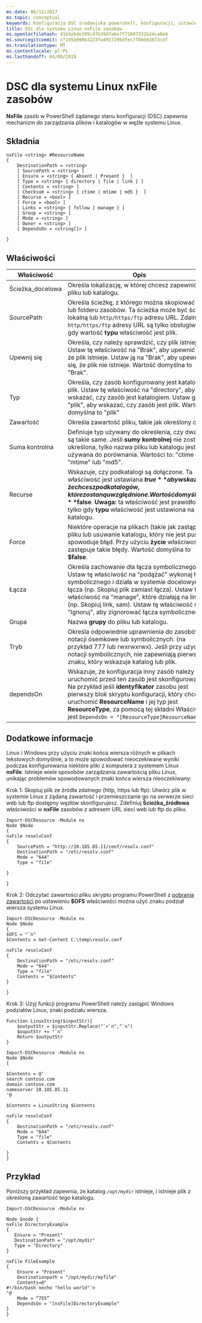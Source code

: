 ```yaml
---
ms.date: 06/12/2017
ms.topic: conceptual
keywords: Konfiguracja DSC środowiska powershell, konfiguracji, ustawienia
title: DSC dla systemu Linux nxFile zasobów
ms.openlocfilehash: 41b5ebde299c47b38d7a6e7f71607332b24ca0e4
ms.sourcegitcommit: cf195b090b3223fa4917206dfec7f0b603873cdf
ms.translationtype: MT
ms.contentlocale: pl-PL
ms.lasthandoff: 04/09/2018
---
```

# <a name="dsc-for-linux-nxfile-resource"></a>DSC dla systemu Linux nxFile zasobów

**NxFile** zasób w PowerShell żądanego stanu konfiguracji (DSC) zapewnia mechanizm do zarządzania plików i katalogów w węźle systemu Linux.

## <a name="syntax"></a>Składnia

```
nxFile <string> #ResourceName
{
    DestinationPath = <string>
    [ SourcePath = <string> ]
    [ Ensure = <string> { Absent | Present }  ]
    [ Type = <string> { directory | file | link } ]
    [ Contents = <string> ]
    [ Checksum = <string> { ctime | mtime | md5 }  ]
    [ Recurse = <bool> ]
    [ Force = <bool> ]
    [ Links = <string> { follow | manage } ]
    [ Group = <string> ]
    [ Mode = <string> ]
    [ Owner = <string> ]
    [ DependsOn = <string[]> ]

}
```

## <a name="properties"></a>Właściwości

|  Właściwość |  Opis |
|---|---|
| Ścieżka_docelowa| Określa lokalizację, w której chcesz zapewnić stan pliku lub katalogu.|
| SourcePath| Określa ścieżkę, z którego można skopiować pliku lub folderu zasobów. Ta ścieżka może być ścieżką lokalną lub `http/https/ftp` adresu URL. Zdalne `http/https/ftp` adresy URL są tylko obsługiwane, gdy wartość **typu** właściwość jest plik.|
| Upewnij się| Określa, czy należy sprawdzić, czy plik istnieje. Ustaw tę właściwość na "Brak", aby upewnić się, że plik istnieje. Ustaw ją na "Brak", aby upewnić się, że plik nie istnieje. Wartość domyślna to "Brak".|
| Typ| Określa, czy zasób konfigurowany jest katalog lub plik. Ustaw tę właściwość na "directory", aby wskazać, czy zasób jest katalogiem. Ustaw go na "plik", aby wskazać, czy zasób jest plik. Wartość domyślna to "plik"|
| Zawartość| Określa zawartość pliku, takie jak określony ciąg.|
| Suma kontrolna| Definiuje typ używany do określenia, czy dwa pliki są takie same. Jeśli **sumy kontrolnej** nie zostanie określona, tylko nazwa pliku lub katalogu jest używana do porównania. Wartości to: "ctime —", "mtime" lub "md5".|
| Recurse| Wskazuje, czy podkatalogi są dołączone. Ta właściwość jest ustawiana **$true** aby wskazać, że chcesz podkatalogów, które zostaną uwzględnione. Wartość domyślna to **$false**. **Uwaga:** ta właściwość jest prawidłowa tylko gdy **typu** właściwość jest ustawiona na katalogu.|
| Force| Niektóre operacje na plikach (takie jak zastąpienie pliku lub usuwanie katalogu, który nie jest pusty) spowoduje błąd. Przy użyciu **życie** właściwość zastępuje takie błędy. Wartość domyślna to **$false**.|
| Łącza| Określa zachowanie dla łącza symbolicznego. Ustaw tę właściwość na "podążać" wykonaj łącza symbolicznego i działa w systemie docelowym łącza (np. Skopiuj plik zamiast łącza). Ustaw tę właściwość na "manage", które działają na link (np. Skopiuj link, sam). Ustaw tę właściwość na "Ignoruj", aby zignorować łącza symbolicznego.|
| Grupa| Nazwa **grupy** do pliku lub katalogu.|
| Tryb| Określa odpowiednie uprawnienia do zasobów, w notacji ósemkowe lub symbolicznych. (na przykład 777 lub rwxrwxrwx). Jeśli przy użyciu notacji symbolicznych, nie zapewniają pierwszego znaku, który wskazuje katalog lub plik.|
| dependsOn | Wskazuje, że konfiguracja inny zasób należy uruchomić przed ten zasób jest skonfigurowany. Na przykład jeśli **identyfikator** zasobu jest pierwszy blok skryptu konfiguracji, który chcesz uruchomić **ResourceName** i jej typ jest **ResourceType**, za pomocą tej składni Właściwość jest `DependsOn = "[ResourceType]ResourceName"`.|

## <a name="additional-information"></a>Dodatkowe informacje


Linux i Windows przy użyciu znaki końca wiersza różnych w plikach tekstowych domyślnie, a to może spowodować nieoczekiwane wyniki podczas konfigurowania niektóre pliki z komputera z systemem Linux __nxFile__. Istnieje wiele sposobów zarządzania zawartością pliku Linux, unikając problemów spowodowanych znaki końca wiersza nieoczekiwany:

Krok 1: Skopiuj plik ze źródła zdalnego (http, https lub ftp): Utwórz plik w systemie Linux z żądaną zawartość i przemieszczanie go na serwerze sieci web lub ftp dostępny węzłów skonfigurujesz. Zdefiniuj __Ścieżka_źródłowa__ właściwości w __nxFile__ zasobów z adresem URL sieci web lub ftp do pliku.

```
Import-DSCResource -Module nx
Node $Node
{
nxFile resolvConf
{
    SourcePath = "http://10.185.85.11/conf/resolv.conf"
    DestinationPath = "/etc/resolv.conf"
    Mode = "644"
    Type = "file"

}

}
```


Krok 2: Odczytać zawartości pliku skryptu programu PowerShell z [pobrania zawartości](https://technet.microsoft.com/library/hh849787.aspx) po ustawieniu __$OFS__ właściwości można użyć znaku podział wiersza systemu Linux.


```
Import-DSCResource -Module nx
Node $Node
{
$OFS = "`n"
$Contents = Get-Content C:\temp\resolv.conf

nxFile resolvConf
{
    DestinationPath = "/etc/resolv.conf"
    Mode = "644"
    Type = "file"
    Contents = "$Contents"
}

}
```


Krok 3: Użyj funkcji programu PowerShell należy zastąpić Windows podziałów Linux, znaki podziału wiersza.

```
Function LinuxString($inputStr){
    $outputStr = $inputStr.Replace("`r`n","`n")
    $ouputStr += "`n"
    Return $outputStr
}

Import-DSCResource -Module nx
Node $Node
{

$Contents = @'
search contoso.com
domain contoso.com
nameserver 10.185.85.11
'@

$Contents = LinuxString $Contents

nxFile resolvConf
{
    DestinationPath = "/etc/resolv.conf"
    Mode = "644"
    Type = "file"
    Contents = $Contents

}
}
```

## <a name="example"></a>Przykład

Poniższy przykład zapewnia, że katalog `/opt/mydir` istnieje, i istnieje plik z określoną zawartość tego katalogu.

```
Import-DSCResource -Module nx

Node $node {
nxFile DirectoryExample
{
   Ensure = "Present"
   DestinationPath = "/opt/mydir"
   Type = "Directory"
}

nxFile FileExample
{
    Ensure = "Present"
    Destinationpath = "/opt/mydir/myfile"
    Contents=@"
#!/bin/bash`necho "hello world"`n
"@
    Mode = “755”
    DependsOn = "[nxFile]DirectoryExample"
}
}
```